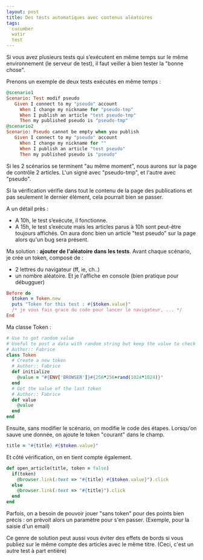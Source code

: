 ```yaml
---
layout: post
title: Des tests automatiques avec contenus aléatoires
tags:
  cucumber
  watir
  test
---
```


Si vous avez plusieurs tests qui s’exécutent en même temps sur le même environnement (le serveur de test), il faut veiller à bien tester la "bonne chose".

Prenons un exemple de deux tests exécutés en même temps :

```ruby
@scenario1
Scenario: Test modif pseudo
   Given I connect to my "pseudo" account
     When I change my nickname for "pseudo-tmp"
     When I publish an article "test pseudo-tmp"
     Then my published pseudo is "pseudo-tmp"
@scenario2
Scenario: Pseudo cannot be empty when you publish
   Given I connect to my "pseudo" account
     When I change my nickname for ""
     When I publish an article "test pseudo"
     Then my published pseudo is "pseudo"
```

Si les 2 scénarios se terminent "au même moment", nous aurons sur la page de contrôle 2 articles. L'un signé avec "pseudo-tmp", et l'autre avec "pseudo".

Si la vérification vérifie dans tout le contenu de la page des publications et pas seulement le dernier élément, cela pourrait bien se passer.

A un détail près :

* A 10h, le test s’exécute, il fonctionne.
* A 15h, le test s’exécute mais les articles parus à 10h sont peut-être toujours affichés. On aura donc bien un article "test pseudo" sur la page alors qu'un bug sera présent.

Ma solution : **ajouter de l'aléatoire dans les tests**.
Avant chaque scénario, je crée un token, composé de :
* 2 lettres du navigateur (ff, ie, ch..)
* un nombre aléatoire.
Et je l'affiche en console (bien pratique pour débugguer)

```ruby
Before do
  $token = Token.new
  puts "Token for this test : #{$token.value}"
  /* je vous fais grace du code pour lancer le navigateur, ... */ 
End
```

Ma classe Token :

```ruby
# Use to got random value
# Useful to post a data with random string but keep the value to check it later
# Author:: Fabrice
class Token
  # Create a new token
  # Author:: Fabrice
  def initialize
    @value = "#{ENV['BROWSER']}#{256*256+rand(1024*1024)}"
  end
  # Get the value of the last token
  # Author:: Fabrice
  def value
    @value
  end
end
```

Ensuite, sans modifier le scénario, on modifie le code des étapes. Lorsqu'on sauve une donnée, on ajoute le token "courant" dans le champ.

```ruby
title = "#{title} #{$token.value}"
```

Et côté vérification, on en tient compte également.

```ruby
def open_article(title, token = false)
  if(token)
    @browser.link(:text => "#{title} #{$token.value}").click
  else
    @browser.link(:text => "#{title}").click
  end
end
```

Parfois, on a besoin de pouvoir jouer "sans token" pour des points bien précis : on prévoit alors un paramètre pour s'en passer. (Exemple, pour la saisie d'un email)

Ce genre de solution peut aussi vous éviter des effets de bords si vous publiez sur le même compte des articles avec le même titre. (Ceci, c'est un autre test à part entière)
